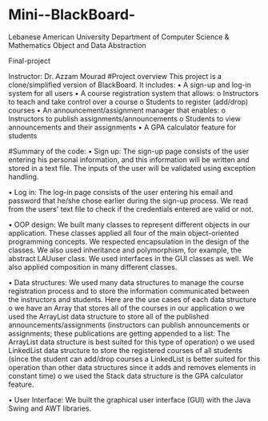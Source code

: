# Mini--BlackBoard-
Lebanese American University Department of Computer Science & Mathematics Object and Data Abstraction

Final-project

Instructor: Dr. Azzam Mourad
#Project overview
This project is a clone/simplified version of BlackBoard. It includes: • A sign-up and log-in system for all users • A course registration system that allows: o Instructors to teach and take control over a course o Students to register (add/drop) courses • An announcement/assignment manager that enables: o Instructors to publish assignments/announcements o Students to view announcements and their assignments • A GPA calculator feature for students

#Summary of the code:
• Sign up: The sign-up page consists of the user entering his personal information, and this information will be written and stored in a text file. The inputs of the user will be validated using exception handling.

• Log in: The log-in page consists of the user entering his email and password that he/she chose earlier during the sign-up process. We read from the users' text file to check if the credentials entered are valid or not.

• OOP design: We built many classes to represent different objects in our application. These classes applied all four of the main object-oriented programming concepts. We respected encapsulation in the design of the classes. We also used inheritance and polymorphism, for example, the abstract LAUuser class. We used interfaces in the GUI classes as well. We also applied composition in many different classes.

• Data structures: We used many data structures to manage the course registration process and to store the information communicated between the instructors and students. Here are the use cases of each data structure o we have an Array that stores all of the courses in our application o we used the ArrayList data structure to store all of the published announcements/assignments (instructors can publish announcements or assignments; these publications are getting appended to a list: The ArrayList data structure is best suited for this type of operation) o we used LinkedList data structure to store the registered courses of all students (since the student can add/drop courses a LinkedList is better suited for this operation than other data structures since it adds and removes elements in constant time) o we used the Stack data structure is the GPA calculator feature.

• User Interface: We built the graphical user interface (GUI) with the Java Swing and AWT libraries.
